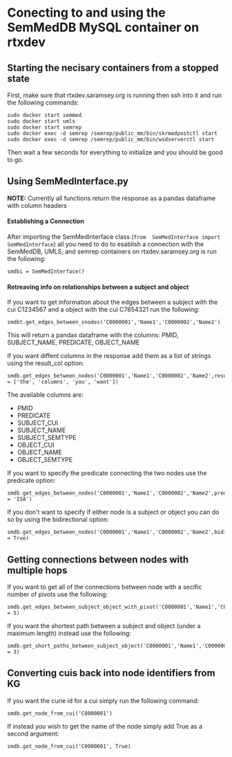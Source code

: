 # Conecting to and using the SemMedDB MySQL container on rtxdev

## Starting the necisary containers from a stopped state

First, make sure that rtxdev.saramsey.org is running then ssh into it and run the following commands:

```
sudo docker start semmed
sudo docker start umls
sudo docker start semrep
sudo docker exec -d semrep /semrep/public_mm/bin/skrmedpostctl start
sudo docker exec -d semrep /semrep/public_mm/bin/wsdserverctl start
```

Then wait a few seconds for everything to initialize and you should be good to go.

## Using SemMedInterface.py

**NOTE:** Currently all functions return the response as a pandas dataframe with column headers

#### Establishing a Connection

After importing the SemMedInterface class (`from  SemMedInterface import SemMedInterface`) all you need to do to esablish a connection with the SemMedDB, UMLS, and semrep containers on rtxdev.saramsey.org is run the following:

```
smdbi = SemMedInterface()
```

#### Retreaving info on relationships between a subject and object

If you want to get information about the edges between a subject with the cui C1234567 and a object with the cui C7654321 run the following:

```
smdbt.get_edges_between_snodes('C0000001','Name1','C0000002','Name2')
```

This will return a pandas dataframe with the columns: PMID, SUBJECT_NAME, PREDICATE, OBJECT_NAME 

If you want diffent columns in the response add them as a list of strings using the result_col option:

```
smdb.get_edges_between_nodes('C0000001','Name1','C0000002','Name2',result_col = ['the', 'columns', 'you', 'want'])
```
The available columns are:
* PMID
* PREDICATE
* SUBJECT_CUI
* SUBJECT_NAME
* SUBJECT_SEMTYPE
* OBJECT_CUI
* OBJECT_NAME
* OBJECT_SEMTYPE

If you want to specify the predicate connecting the two nodes use the predicate option:

```
smdb.get_edges_between_nodes('C0000001','Name1','C0000002','Name2',predicate = 'ISA')
```

If you don't want to specify if either node is a subject or object you can do so by using the bidirectional option:

```
smdb.get_edges_between_nodes('C0000001','Name1','C0000002','Name2',bidirectional = True)
```

## Getting connections between nodes with multiple hops

If you want to get all of the connections between node with a secific number of pivots use the following:

```
smdb.get_edges_between_subject_object_with_pivot('C0000001','Name1','C0000002','Name2',pivots = 5)
```

If you want the shortest path between a subject and object (under a maximum length) instead use the following:

```
smdb.get_short_paths_between_subject_object('C0000001','Name1','C0000002','Name2',max_length = 3)
```
## Converting cuis back into node identifiers from KG

If you want the curie id for a cui simply run the following command:

```
smdb.get_node_from_cui('C0000001')
```

If instead you wish to get the name of the node simply add True as a second argument:

```
smdb.get_node_from_cui('C0000001', True)
```
